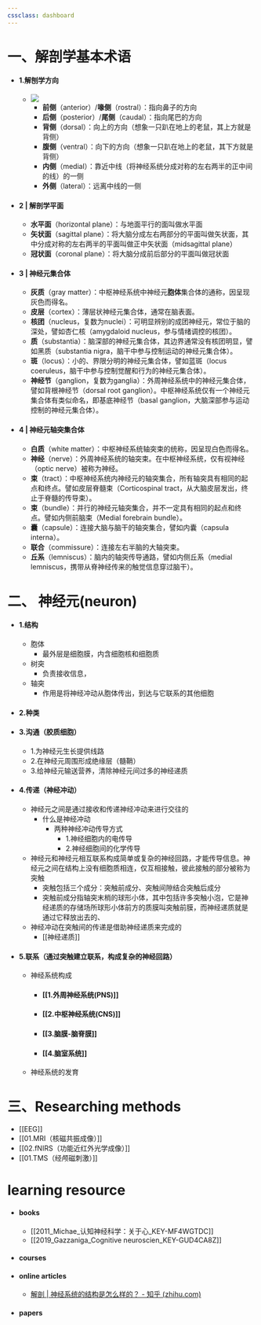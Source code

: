 ```yaml
---
cssclass: dashboard
---
```

# 一、解剖学基本术语
- #### 1.解刨学方向
	- ![](https://pic4.zhimg.com/80/v2-2e95b14c98c7284c6d6d502e5e5f3d93_1440w.jpg)
		- **前侧**（anterior）/**喙侧**（rostral）：指向鼻子的方向
		-  **后侧**（posterior）/**尾侧**（caudal）：指向尾巴的方向
		-  **背侧**（dorsal）：向上的方向（想象一只趴在地上的老鼠，其上方就是背侧）
		-  **腹侧**（ventral）：向下的方向（想象一只趴在地上的老鼠，其下方就是背侧）
		-  **内侧**（medial）：靠近中线（将神经系统分成对称的左右两半的正中间的线）的一侧
		-  **外侧**（lateral）：远离中线的一侧
- #### 2 | 解剖学平面
	-   **水平面**（horizontal plane）：与地面平行的面叫做水平面
	-   **矢状面**（sagittal plane）：将大脑分成左右两部分的平面叫做矢状面，其中分成对称的左右两半的平面叫做正中矢状面（midsagittal plane）
	-   **冠状面**（coronal plane）：将大脑分成前后部分的平面叫做冠状面
- #### 3 | 神经元集合体
	-   **灰质**（gray matter）：中枢神经系统中神经元**胞体**集合体的通称，因呈现灰色而得名。
	-   **皮层**（cortex）：薄层状神经元集合体，通常在脑表面。
	-   **核团**（nucleus，复数为nuclei）：可明显辨别的成团神经元，常位于脑的深处，譬如杏仁核（amygdaloid nucleus，参与情绪调控的核团）。
	-   **质**（substantia）：脑深部的神经元集合体，其边界通常没有核团明显，譬如黑质（substantia nigra，脑干中参与控制运动的神经元集合体）。
	-   **斑**（locus）：小的、界限分明的神经元集合体，譬如蓝斑（locus coeruleus，脑干中参与控制觉醒和行为的神经元集合体）。
	-   **神经节**（ganglion，复数为ganglia）：外周神经系统中的神经元集合体，譬如背根神经节（dorsal root ganglion）。中枢神经系统仅有一个神经元集合体有类似命名，即基底神经节（basal ganglion，大脑深部参与运动控制的神经元集合体）。
- #### 4 | 神经元轴突集合体
	-   **白质**（white matter）：中枢神经系统轴突束的统称，因呈现白色而得名。
	-   **神经**（nerve）：外周神经系统的轴突束。在中枢神经系统，仅有视神经（optic nerve）被称为神经。
	-   **束**（tract）：中枢神经系统内神经元的轴突集合，所有轴突具有相同的起点和终点。譬如皮层脊髓束（Corticospinal tract，从大脑皮层发出，终止于脊髓的传导束）。
	-   **束**（bundle）：并行的神经元轴突集合，并不一定具有相同的起点和终点。譬如内侧前脑束（Medial forebrain bundle）。
	-   **囊**（capsule）：连接大脑与脑干的轴突集合，譬如内囊（capsula interna）。
	-   **联合**（commissure）：连接左右半脑的大轴突束。
	-   **丘系**（lemniscus）：脑内的轴突传导通路，譬如内侧丘系（medial lemniscus，携带从脊神经传来的触觉信息穿过脑干）。
# 二、 神经元(neuron) 
- #### 1.结构 
	- 胞体
		- 最外层是细胞膜，内含细胞核和细胞质
	- 树突
		- 负责接收信息，
	- 轴突 
		- 作用是将神经冲动从胞体传出，到达与它联系的其他细胞
- #### 2.种类
- #### 3.沟通（胶质细胞）
	- 1.为神经元生长提供线路
	- 2.在神经元周围形成绝缘层（髓鞘）
	- 3.给神经元输送营养，清除神经元间过多的神经递质
- #### 4.传递（神经冲动）
	- 神经元之间是通过接收和传递神经冲动来进行交往的
		- 什么是神经冲动
			- 两种神经冲动传导方式
				- 1.神经细胞内的电传导
				- 2.神经细胞间的化学传导
	- 神经元和神经元相互联系构成简单或复杂的神经回路，才能传导信息。神经元之间在结构上没有细胞质相连，仅互相接触，彼此接触的部分被称为突触
		- 突触包括三个成分：突触前成分、突触间隙结合突触后成分
		- 突触前成分指轴突末梢的球形小体，其中包括许多突触小泡，它是神经递质的存储场所球形小体前方的质膜叫突触前膜，而神经递质就是通过它释放出去的、
	- 神经冲动在突触间的传递是借助神经递质来完成的
		- [[神经递质]]
- #### 5.联系（通过突触建立联系，构成复杂的神经回路）
	- 神经系统构成
		- #### [[1.外周神经系统(PNS)]]
		- #### [[2.中枢神经系统(CNS)]]
		- #### [[3.脑膜-脑脊膜]]
		- #### [[4.脑室系统]]
	- 神经系统的发育
 
# 三、Researching methods
- [[EEG]]
- [[01.MRI（核磁共振成像）]]
- [[02.fNIRS（功能近红外光学成像）]]
- [[01.TMS（经颅磁刺激）]]
# learning resource 
- #### books
	- [[2011_Michae_认知神经科学：关于心_KEY-MF4WGTDC]]
	- [[2019_Gazzaniga_Cognitive neuroscien_KEY-GUD4CA8Z]]
- #### courses
- #### online articles
	- [解剖 | 神经系统的结构是怎么样的？ - 知乎 (zhihu.com)](https://zhuanlan.zhihu.com/p/273181282)
- #### papers 